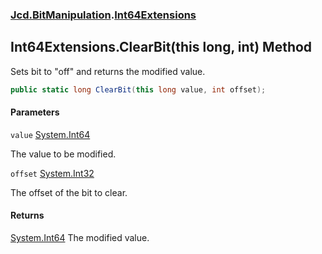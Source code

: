 ### [Jcd.BitManipulation](Jcd.BitManipulation.md 'Jcd.BitManipulation').[Int64Extensions](Jcd.BitManipulation.Int64Extensions.md 'Jcd.BitManipulation.Int64Extensions')

## Int64Extensions.ClearBit(this long, int) Method

Sets bit to "off" and returns the modified value.

```csharp
public static long ClearBit(this long value, int offset);
```
#### Parameters

<a name='Jcd.BitManipulation.Int64Extensions.ClearBit(thislong,int).value'></a>

`value` [System.Int64](https://docs.microsoft.com/en-us/dotnet/api/System.Int64 'System.Int64')

The value to be modified.

<a name='Jcd.BitManipulation.Int64Extensions.ClearBit(thislong,int).offset'></a>

`offset` [System.Int32](https://docs.microsoft.com/en-us/dotnet/api/System.Int32 'System.Int32')

The offset of the bit to clear.

#### Returns
[System.Int64](https://docs.microsoft.com/en-us/dotnet/api/System.Int64 'System.Int64')
The modified value.